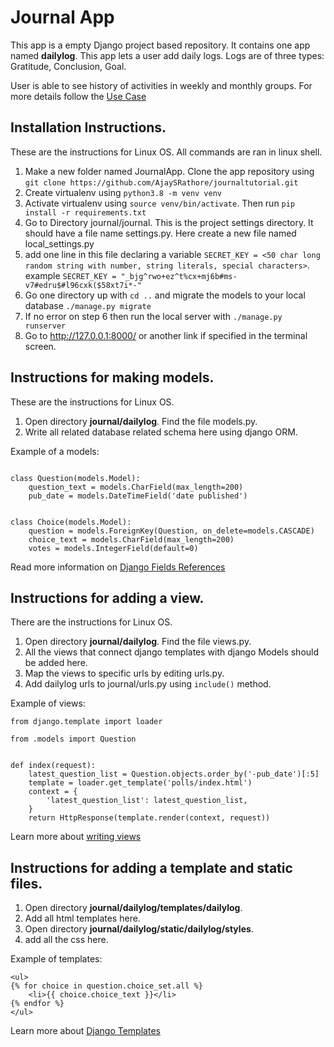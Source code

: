 # Journal App

This app is a empty Django project based repository. It contains one app named **dailylog**. This app lets a user add daily logs. Logs are of three types:  Gratitude, Conclusion, Goal.

User is able to see history of activities in weekly and monthly groups.
For more details follow the [Use Case](https://lucid.app/invitations/accept/ebb5cec7-22d2-4bb0-8352-269905de93b6)

## Installation Instructions.
These are the instructions for Linux OS. All commands are ran in linux shell.
1. Make a new folder named JournalApp. Clone the app repository using `git clone https://github.com/AjaySRathore/journaltutorial.git`
2. Create virtualenv using `python3.8 -m venv venv`
3. Activate virtualenv using `source venv/bin/activate`. Then run `pip install -r requirements.txt`
4. Go to Directory journal/journal. This is the project settings directory. It should have a file name settings.py. Here create a new file named local_settings.py
5. add one line in this file declaring a variable `SECRET_KEY = <50 char long random string with number, string literals, special characters>`. example `SECRET_KEY = "_bjg^rwo+ez^t%cx+mj6b#ms-v7#edru$#l96cxk($58xt7i*-"`
6. Go one directory up with `cd ..` and migrate the models to your local database `./manage.py migrate`
7. If no error on step 6 then run the local server with `./manage.py runserver`
8. Go to http://127.0.0.1:8000/ or another link if specified in the terminal screen.


## Instructions for making models.
These are the instructions for Linux OS.
1. Open directory **journal/dailylog**. Find the file models.py.
2. Write all related database related schema here using django ORM.

Example of a models:
```from django.db import models

class Question(models.Model):
    question_text = models.CharField(max_length=200)
    pub_date = models.DateTimeField('date published')


class Choice(models.Model):
    question = models.ForeignKey(Question, on_delete=models.CASCADE)
    choice_text = models.CharField(max_length=200)
    votes = models.IntegerField(default=0)
```
Read more information on [Django Fields References](https://docs.djangoproject.com/en/3.1/ref/models/fields/)

## Instructions for adding a view.
There are the instructions for Linux OS.
1. Open directory **journal/dailylog**. Find the file views.py.
2. All the views that connect django templates with django Models should be added here.
3. Map the views to specific urls by editing urls.py.
4. Add dailylog urls to journal/urls.py using `include()` method.

Example of views:
```from django.http import HttpResponse
from django.template import loader

from .models import Question


def index(request):
    latest_question_list = Question.objects.order_by('-pub_date')[:5]
    template = loader.get_template('polls/index.html')
    context = {
        'latest_question_list': latest_question_list,
    }
    return HttpResponse(template.render(context, request))
```
Learn more about [writing views](https://docs.djangoproject.com/en/3.1/topics/http/views/)

## Instructions for adding a template and static files.
1. Open directory **journal/dailylog/templates/dailylog**.
2. Add all html templates here.
3. Open directory **journal/dailylog/static/dailylog/styles**.
4. add all the css here.

Example of templates:
```<h1>{{ question.question_text }}</h1>
<ul>
{% for choice in question.choice_set.all %}
    <li>{{ choice.choice_text }}</li>
{% endfor %}
</ul>
```

Learn more about [Django Templates](https://docs.djangoproject.com/en/3.1/ref/templates/language/#templates)
